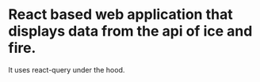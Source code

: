 # React based web application that displays data from the api of ice and fire. 
It uses react-query under the hood.
